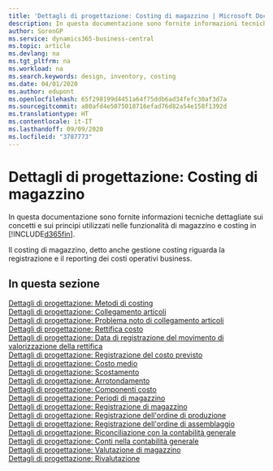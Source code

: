 ```yaml
---
title: 'Dettagli di progettazione: Costing di magazzino | Microsoft Docs'
description: In questa documentazione sono fornite informazioni tecniche dettagliate sui concetti e sui principi utilizzati nelle funzionalità di magazzino e costing in Business Central.
author: SorenGP
ms.service: dynamics365-business-central
ms.topic: article
ms.devlang: na
ms.tgt_pltfrm: na
ms.workload: na
ms.search.keywords: design, inventory, costing
ms.date: 04/01/2020
ms.author: edupont
ms.openlocfilehash: 65f298199d4451a64f75ddb6ad34fefc30af3d7a
ms.sourcegitcommit: a80afd4e5075018716efad76d82a54e158f1392d
ms.translationtype: HT
ms.contentlocale: it-IT
ms.lasthandoff: 09/09/2020
ms.locfileid: "3787773"
---
```

# <a name="design-details-inventory-costing"></a>Dettagli di progettazione: Costing di magazzino
In questa documentazione sono fornite informazioni tecniche dettagliate sui concetti e sui principi utilizzati nelle funzionalità di magazzino e costing in [!INCLUDE[d365fin](includes/d365fin_md.md)].  

Il costing di magazzino, detto anche gestione costing riguarda la registrazione e il reporting dei costi operativi business.  

## <a name="in-this-section"></a>In questa sezione  
[Dettagli di progettazione: Metodi di costing](design-details-costing-methods.md)  
[Dettagli di progettazione: Collegamento articoli](design-details-item-application.md)  
[Dettagli di progettazione: Problema noto di collegamento articoli](design-details-inventory-zero-level-open-item-ledger-entries.md)  
[Dettagli di progettazione: Rettifica costo](design-details-cost-adjustment.md)  
[Dettagli di progettazione: Data di registrazione del movimento di valorizzazione della rettifica](design-details-inventory-adjustment-value-entry-posting-date.md)  
[Dettagli di progettazione: Registrazione del costo previsto](design-details-expected-cost-posting.md)  
[Dettagli di progettazione: Costo medio](design-details-average-cost.md)  
[Dettagli di progettazione: Scostamento](design-details-variance.md)  
[Dettagli di progettazione: Arrotondamento](design-details-rounding.md)  
[Dettagli di progettazione: Componenti costo](design-details-cost-components.md)  
[Dettagli di progettazione: Periodi di magazzino](design-details-inventory-periods.md)  
[Dettagli di progettazione: Registrazione di magazzino](design-details-inventory-posting.md)  
[Dettagli di progettazione: Registrazione dell'ordine di produzione](design-details-production-order-posting.md)  
[Dettagli di progettazione: Registrazione dell'ordine di assemblaggio](design-details-assembly-order-posting.md)  
[Dettagli di progettazione: Riconciliazione con la contabilità generale](design-details-reconciliation-with-the-general-ledger.md)  
[Dettagli di progettazione: Conti nella contabilità generale](design-details-accounts-in-the-general-ledger.md)  
[Dettagli di progettazione: Valutazione di magazzino](design-details-inventory-valuation.md)  
[Dettagli di progettazione: Rivalutazione](design-details-revaluation.md)
